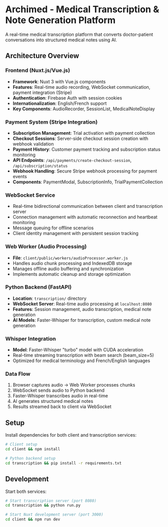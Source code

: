 # Archimed - Medical Transcription & Note Generation Platform

A real-time medical transcription platform that converts doctor-patient conversations into structured medical notes using AI.

## Architecture Overview

### Frontend (Nuxt.js/Vue.js)
- **Framework**: Nuxt 3 with Vue.js components
- **Features**: Real-time audio recording, WebSocket communication, payment integration (Stripe)
- **Authentication**: Firebase Auth with session cookies
- **Internationalization**: English/French support
- **Key Components**: AudioRecorder, SessionList, MedicalNoteDisplay

### Payment System (Stripe Integration)
- **Subscription Management**: Trial activation with payment collection
- **Checkout Sessions**: Server-side checkout session creation with webhook validation
- **Payment History**: Customer payment tracking and subscription status monitoring
- **API Endpoints**: `/api/payments/create-checkout-session`, `/api/subscription/status`
- **Webhook Handling**: Secure Stripe webhook processing for payment events
- **Components**: PaymentModal, SubscriptionInfo, TrialPaymentCollection

### WebSocket Service
- Real-time bidirectional communication between client and transcription server
- Connection management with automatic reconnection and heartbeat monitoring
- Message queuing for offline scenarios
- Client identity management with persistent session tracking

### Web Worker (Audio Processing)
- **File**: `client/public/workers/audioProcessor.worker.js`
- Handles audio chunk processing and IndexedDB storage
- Manages offline audio buffering and synchronization
- Implements automatic cleanup and storage optimization

### Python Backend (FastAPI)
- **Location**: `transcription/` directory
- **WebSocket Server**: Real-time audio processing at `localhost:8080`
- **Features**: Session management, audio transcription, medical note generation
- **AI Models**: Faster-Whisper for transcription, custom medical note generation

### Whisper Integration
- **Model**: Faster-Whisper "turbo" model with CUDA acceleration
- Real-time streaming transcription with beam search (beam_size=5)
- Optimized for medical terminology and French/English languages

### Data Flow
1. Browser captures audio → Web Worker processes chunks
2. WebSocket sends audio to Python backend
3. Faster-Whisper transcribes audio in real-time
4. AI generates structured medical notes
5. Results streamed back to client via WebSocket

## Setup

Install dependencies for both client and transcription services:

```bash
# Client setup
cd client && npm install

# Python backend setup
cd transcription && pip install -r requirements.txt
```

## Development

Start both services:

```bash
# Start transcription server (port 8080)
cd transcription && python run.py

# Start Nuxt development server (port 3000)
cd client && npm run dev
```
